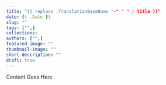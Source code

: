 ```yaml
---
title: "{{ replace .TranslationBaseName "-" " " | title }}"
date: {{ .Date }}
slug: ""
tags: ["",]
collections: 
authors: ["",]
featured-image: ""
thumbnail-image: ""
short-description: ""
draft: true
---
```


Content Goes Here